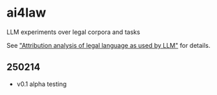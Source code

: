 # ai4law
LLM experiments over legal corpora and tasks

See ["Attribution analysis of legal language as used by LLM"](https://arxiv.org/abs/2501.17330) for details.

## 250214

- v0.1 alpha testing


